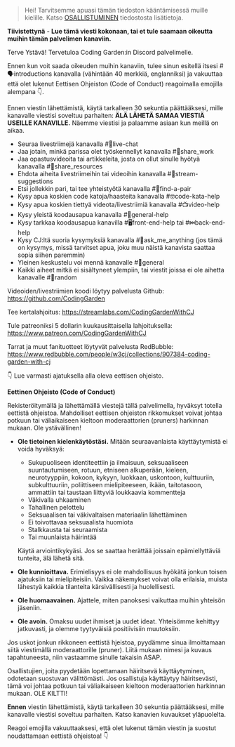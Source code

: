 >Hei! Tarvitsemme apuasi tämän tiedoston kääntämisessä muille kielille. Katso [OSALLISTUMINEN](./CONTRIBUTING.md) tiedostosta lisätietoja.

**Tiivistettynä** - **Lue tämä viesti kokonaan, tai et tule saamaan oikeutta muihin tämän palvelimen kanaviin.**

Terve Ystävä! Tervetuloa Coding Garden:in Discord palvelimelle.

Ennen kun voit saada oikeuden muihin kanaviin, tulee sinun esitellä itsesi #🗣introductions kanavalla (vähintään 40 merkkiä, englanniksi) ja vakuuttaa että olet lukenut Eettisen Ohjeiston (Code of Conduct) reagoimalla emojilla alempana :point_down:.

Ennen viestin lähettämistä, käytä tarkalleen 30 sekuntia päättääksesi, mille kanavalle viestisi soveltuu parhaiten:
**ÄLÄ LÄHETÄ SAMAA VIESTIÄ USEILLE KANAVILLE.** Näemme viestisi ja palaamme asiaan kun meillä on aikaa.

* Seuraa livestriimejä kanavalla #🔴live-chat 
* Jaa jotain, minkä parissa olet työskennellyt kanavalla #🎨share_work 
* Jaa opastusvideoita tai artikkeleita, josta on ollut sinulle hyötyä kanavalla #📖share_resources 
* Ehdota aiheita livestriimeihin tai videoihin kanavalla #💭stream-suggestions 
* Etsi jollekkin pari, tai tee yhteistyötä kanavalla #👫find-a-pair 
* Kysy apua koskien code katoja/haasteita kanavalla #🤓code-kata-help 
* Kysy apua koskien tiettyä videota/livestriimiä kanavalla #📺video-help 
* Kysy yleistä koodausapua kanavalla #🌈general-help 
* Kysy tarkkaa koodausapua kanavilla #🖥front-end-help tai #⏮back-end-help 
* Kysy CJ:ltä suoria kysymyksiä kanavalla #🤔ask_me_anything (jos tämä on kysymys, missä tarvitset apua, joku muu näistä kanavista saattaa sopia siihen paremmin)
* Yleinen keskustelu voi mennä kanavalle #💬general  
* Kaikki aiheet mitkä ei sisältyneet ylempiin, tai viestit joissa ei ole aihetta kanavalle #🎲random 

Videoiden/livestriimien koodi löytyy palvelusta Github: <https://github.com/CodingGarden>

Tee kertalahjoitus: <https://streamlabs.com/CodingGardenWithCJ>

Tule patreoniksi 5 dollarin kuukausittaisella lahjoituksella: <https://www.patreon.com/CodingGardenWithCJ>

Tarrat ja muut fanituotteet löytyvät palvelusta RedBubble: <https://www.redbubble.com/people/w3cj/collections/907384-coding-garden-with-cj>

:point_down:  Lue varmasti ajatuksella alla oleva eettisen ohjeisto.

**Eettinen Ohjeisto (Code of Conduct)**

Rekisteröitymällä ja lähettämällä viestejä tällä palvelimella, hyväksyt totella eettistä ohjeistoa. Mahdolliset eettisen ohjeiston rikkomukset voivat johtaa potkuun tai väliaikaiseen kieltoon moderaattorien (pruners) harkinnan mukaan. Ole ystävällinen!

* **Ole tietoinen kielenkäytöstäsi.** Mitään seuraavanlaista käyttäytymistä ei voida hyväksyä: 
  * Sukupuoliseen identiteettiin ja ilmaisuun, seksuaaliseen suuntautumiseen, rotuun, etniseen alkuperään, kieleen, neurotyyppiin, kokoon, kykyyn, luokkaan, uskontoon, kulttuuriin, subkulttuuriin, poliittiseen mielipiteeseen, ikään, taitotasoon, ammattiin tai taustaan liittyviä loukkaavia kommentteja
  * Väkivalla uhkaaminen
  * Tahallinen pelottelu
  * Seksuaalisen tai väkivaltaisen materiaalin lähettäminen
  * Ei toivottavaa seksuaalista huomiota
  * Stalkkausta tai seuraamista
  * Tai muunlaista häirintää

  Käytä arviointikykyäsi. Jos se saattaa herättää joissain epämiellyttäviä tunteita, älä lähetä sitä.

* **Ole kunnioittava.** Erimielisyys ei ole mahdollisuus hyökätä jonkun toisen ajatuksiin tai mielipiteisiin. Vaikka näkemykset voivat olla erilaisia, muista lähestyä kaikkia tilanteita kärsivällisesti ja huolellisesti. 
* **Ole huomaavainen.** Ajattele, miten panoksesi vaikuttaa muihin yhteisön jäseniin.
* **Ole avoin.** Omaksu uudet ihmiset ja uudet ideat. Yhteisömme kehittyy jatkuvasti, ja olemme tyytyväisiä positiivisiin muutoksiin.

Jos uskot jonkun rikkoneen eettistä hjeistoa, pyydämme sinua ilmoittamaan siitä viestimällä moderaattorille (pruner). Liitä mukaan nimesi ja kuvaus tapahtuneesta, niin vastaamme sinulle takaisin ASAP.


Osallistujien, joita pyydetään lopettamaan häiritsevä käyttäytyminen, odotetaan suostuvan välittömästi. Jos osallistuja käyttäytyy häiritsevästi, tämä voi johtaa potkuun tai väliaikaiseen kieltoon moderaattorien harkinnan mukaan. OLE KILTTI!

**Ennen** viestin lähettämistä, käytä tarkalleen 30 sekuntia päättääksesi, mille kanavalle viestisi soveltuu parhaiten. Katso kanavien kuvaukset yläpuolelta.

Reagoi emojilla vakuuttaaksesi, että olet lukenut tämän viestin ja suostut noudattamaan eettistä ohjeistoa! :point_down: 
